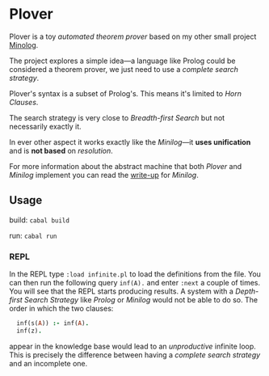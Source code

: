 # Plover

Plover is a toy *automated theorem prover* based on my other small project [Minolog](https://github.com/lambduli/minilog).

The project explores a simple idea—a language like Prolog could be considered a theorem prover, we just need to use a *complete search strategy*.

Plover's syntax is a subset of Prolog's. This means it's limited to *Horn Clauses*.

The search strategy is very close to *Breadth-first Search* but not necessarily exactly it.

In ever other aspect it works exactly like the *Minilog*—it **uses unification** and is **not based** on *resolution*.

For more information about the abstract machine that both *Plover* and *Minilog* implement you can read the [write-up](https://github.com/lambduli/minilog/blob/main/WRITEUP.md) for *Minilog*.


## Usage

build: `cabal build`

run: `cabal run`

### REPL

In the REPL type `:load infinite.pl` to load the definitions from the file.
You can then run the following query `inf(A).` and enter `:next` a couple of times.
You will see that the REPL starts producing results.
A system with a *Depth-first Search Strategy* like *Prolog* or *Minilog* would not be able to do so. The order in which the two clauses:

```prolog
  inf(s(A)) :- inf(A).
  inf(z).
```
appear in the knowledge base would lead to an *unproductive* infinite loop.
This is precisely the difference between having a *complete search strategy* and an incomplete one.
